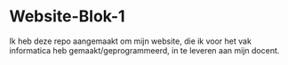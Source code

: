 # Website-Blok-1
Ik heb deze repo aangemaakt om mijn website, die ik voor het vak informatica heb gemaakt/geprogrammeerd, in te leveren aan mijn docent.
